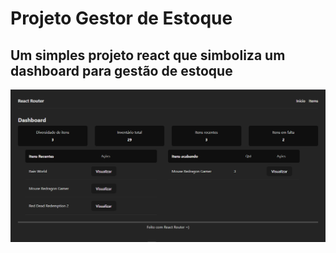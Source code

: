 # Projeto Gestor de Estoque

## Um simples projeto react que simboliza um dashboard para gestão de estoque

![Imagem do Projeto](./public/image.png)


